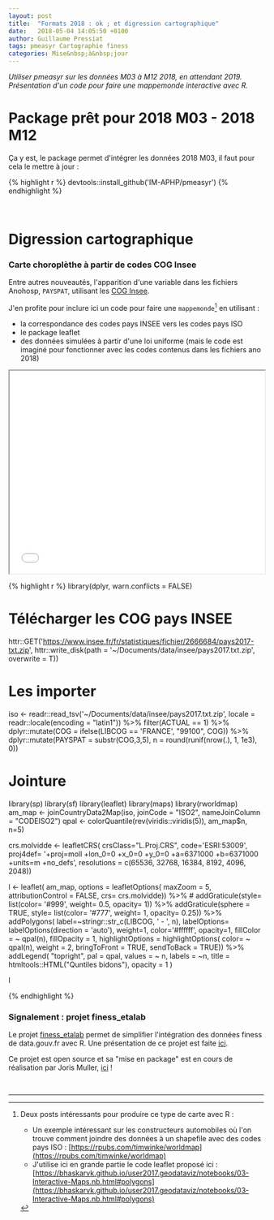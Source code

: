 ```yaml
---
layout: post
title:  "Formats 2018 : ok ; et digression cartographique"
date:   2018-05-04 14:05:50 +0100
author: Guillaume Pressiat
tags: pmeasyr Cartographie finess
categories: Mise&nbsp;à&nbsp;jour
---
```



*Utiliser pmeasyr sur les données M03 à M12 2018, en attendant 2019. Présentation d'un code pour faire une mappemonde interactive avec R.*

<!--more-->


# Package prêt pour 2018 M03 - 2018 M12

Ça y est, le package permet d'intégrer les données 2018 M03, il faut pour cela le mettre à jour :


{% highlight r %}
devtools::install_github('IM-APHP/pmeasyr')
{% endhighlight %}


<br>

# Digression cartographique

### Carte choroplèthe à partir de codes COG Insee

Entre autres nouveautés, l'apparition d'une variable dans les fichiers Anohosp, `PAYSPAT`, utilisant les [COG Insee](https://www.insee.fr/fr/information/2028273).

J'en profite pour inclure ici un code pour faire une `mappemonde`[^1] en utilisant : 

- la correspondance des codes pays INSEE vers les codes pays ISO
- le package leaflet
- des données simulées à partir d'une loi uniforme (mais le code est imaginé pour fonctionner avec les codes contenus dans les fichiers ano 2018)


<iframe src = '{% link /assets/files/worldmap.html %}' width = "100%" height = "400px"></iframe>

<br>

{% highlight r %}
library(dplyr, warn.conflicts = FALSE)

# Télécharger les COG pays INSEE
httr::GET('https://www.insee.fr/fr/statistiques/fichier/2666684/pays2017-txt.zip',
          httr::write_disk(path = '~/Documents/data/insee/pays2017.txt.zip', overwrite = T))
# Les importer
iso <- readr::read_tsv('~/Documents/data/insee/pays2017.txt.zip', locale = readr::locale(encoding = "latin1")) %>%
  filter(ACTUAL == 1) %>%
  dplyr::mutate(COG = ifelse(LIBCOG == 'FRANCE', "99100", COG)) %>%
  dplyr::mutate(PAYSPAT = substr(COG,3,5),
                n = round(runif(nrow(.), 1, 1e3), 0))


# Jointure
library(sp)
library(sf)
library(leaflet)
library(maps)
library(rworldmap)
am_map <- joinCountryData2Map(iso, joinCode = "ISO2", nameJoinColumn = "CODEISO2")
qpal <- colorQuantile(rev(viridis::viridis(5)),
am_map$n, n=5)

crs.molvidde <- leafletCRS(
  crsClass="L.Proj.CRS", code='ESRI:53009',
  proj4def= '+proj=moll +lon_0=0 +x_0=0 +y_0=0 +a=6371000 +b=6371000 +units=m +no_defs',
  resolutions = c(65536, 32768, 16384, 8192, 4096, 2048))

l <- leaflet(
am_map,
options = leafletOptions(
maxZoom = 5,  attributionControl = FALSE, crs= crs.molvidde)) %>% #
addGraticule(style= list(color= '#999', weight= 0.5, opacity= 1)) %>%
addGraticule(sphere = TRUE,
            style= list(color= '#777', weight= 1, opacity= 0.25)) %>%
 addPolygons(
   label=~stringr::str_c(LIBCOG, ' - ', n),
   labelOptions= labelOptions(direction = 'auto'),
   weight=1, color='#ffffff', opacity=1,
   fillColor = ~ qpal(n), fillOpacity = 1,
   highlightOptions = highlightOptions(
     color= ~ qpal(n), weight = 2,
     bringToFront = TRUE, sendToBack = TRUE)) %>%
 addLegend(
   "topright", pal = qpal, values = ~ n, labels = ~n,
   title = htmltools::HTML("Quntiles bidons"),
   opacity = 1 )

l

{% endhighlight %}



### Signalement : projet finess_etalab

Le projet [finess_etalab](https://www.data.gouv.fr/fr/reuses/imports-et-cartographies-fichiers-finess-etalab-avec-r/) permet de simplifier l'intégration des données finess de data.gouv.fr avec R. 
Une présentation de ce projet est faite [ici](https://guillaumepressiat.github.io/finess_etalab/rmd/import_etalab.html).

Ce projet est open source et sa "mise en package" est en cours de réalisation par Joris Muller, [ici](https://github.com/jomuller/finess_etalab) ! 

<br>

--- 

[^1]: Deux posts intéressants pour produire ce type de carte avec R :
	* Un exemple intéressant sur les constructeurs automobiles où l'on trouve comment joindre des données à un shapefile avec des codes pays ISO : [https://rpubs.com/timwinke/worldmap](https://rpubs.com/timwinke/worldmap)
	* J'utilise ici en grande partie le code leaflet proposé ici : [https://bhaskarvk.github.io/user2017.geodataviz/notebooks/03-Interactive-Maps.nb.html#polygons](https://bhaskarvk.github.io/user2017.geodataviz/notebooks/03-Interactive-Maps.nb.html#polygons)


